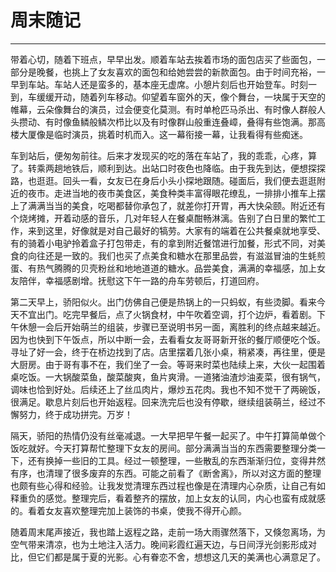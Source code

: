 # 周末随记
---

带着心切，随着下班点，早早出发。顺着车站去挨着市场的面包店买了些面包，一部分是晚餐，也挑上了女友喜欢的面包和给她尝尝的新款面包。由于时间充裕，一早到车站。车站人还是蛮多的，基本座无虚席。小憩片刻后也开始登车。时刻一到，车缓缓开动，随着列车移动。仰望着车窗外的天，像个舞台，一块属于天空的帷幕，云朵像舞台的演员，过会便变化莫测。有时单枪匹马杀出、有时像人群般人头攒动、有时像鱼鳞般鳞次栉比以及有时像群山般重连叠嶂，叠得有些饱满。那高楼大厦像是临时演员，挑着时机而入。这一幕衔接一幕，让我看得有些痴迷。

车到站后，便匆匆前往。后来才发现买的吃的落在车站了，我的乖乖，心疼，算了。转乘两趟地铁后，顺利到达。出站口时夜色也降临。由于我先到达，便想探探路，也逛逛。回头一看，女友已在身后小头小探地跟随。碰面后，我们便去逛逛附近的夜市。走进当地的夜市美食区，美食种类丰富得眼花缭乱，一排排小推车上摆上了满满当当的美食，吃喝都替你承包了，就差你打开胃，再大快朵颐。附近还有个烧烤摊，开着动感的音乐，几对年轻人在餐桌酣畅淋漓。告别了白日里的繁忙工作，来到这里，好像就是对自己最好的犒劳。大家有的端着在公共餐桌就地享受、有的骑着小电驴拎着盒子打包带走，有的拿到附近餐馆进行加餐，形式不同，对美食的向往还是一致的。我们也买了点美食和糖水在那里品尝，有滋滋冒油的生蚝煎蛋、有热气腾腾的贝壳粉丝和地地道道的糖水。品尝美食，满满的幸福感，加上女友陪伴，幸福感剧增。抚慰这下午一路的舟车劳顿后，打道回府。

第二天早上，骄阳似火。出门仿佛自己便是热锅上的一只蚂蚁，有些烫脚。看来今天不宜出门。吃完早餐后，点了火锅食材，中午吹着空调，打个边炉，看着剧。下午休憩一会后开始萌兰的组装，步骤已至说明书另一面，离胜利的终点越来越近。因为也快到下午饭点，所以中断一会，去看看女友哥哥新开张的餐厅顺便吃个饭。寻址了好一会，终于在桥边找到了店。店里摆着几张小桌，稍紧凑，再往里，便是大厨房。由于哥有事不在，我们坐了一会。等哥来时菜也陆续上来，大伙一起围着桌吃饭。一大锅酸菜鱼，酸菜酸爽，鱼片爽滑。一道猪油渣炒油麦菜，很有锅气，调味也恰到好处。后续还上了丝瓜肉片，爆炒五花肉。我也不知不觉干了两碗饭，很满足。歇息片刻后也开始返程。回来洗完后也没有停歇，继续组装萌兰，经过不懈努力，终于成功拼完。万岁！

隔天，骄阳的热情仍没有丝毫减退。一大早把早午餐一起买了。中午打算简单做个饭吃就好。今天打算帮忙整理下女友的房间。部分满满当当的东西需要整理分类一下，还有换掉一些旧的工具。经过一顿整理，一些散乱的东西渐渐归位，变得井然有序，也清理了很多废弃的东西。可能之前看了《断舍离》，所以对这方面的整理也颇有些心得和经验。让我发觉清理东西过程也像是在清理内心杂质，让自己有如释重负的感觉。整理完后，看着整齐的摆放，加上女友的认同，内心也蛮有成就感的。看着女友喜欢整理完加上装饰的书桌，使我不得开心颜。

随着周末尾声接近，我也踏上返程之路，走前一场大雨骤然落下，又倏忽离场，为空气带来清凉，也为土地注入活力。晚间彩霞红遍天边，与日间浮光剑影形成对比，但它们都是属于夏的光影。心有眷恋不舍，想想这几天的美满也心满意足了。